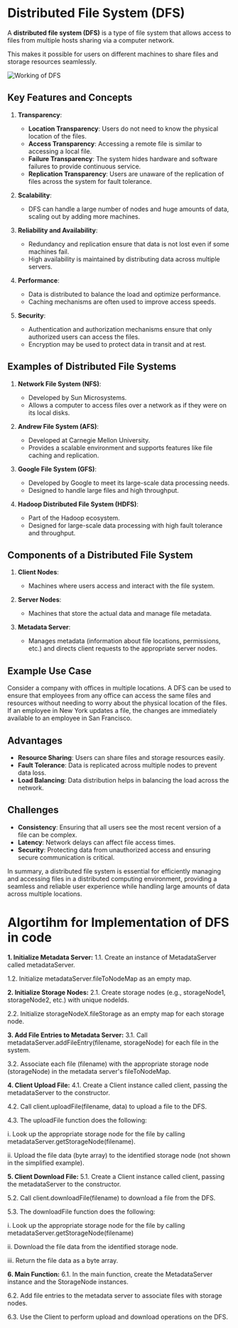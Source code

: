 # Distributed File System (DFS)

A **distributed file system (DFS)** is a type of file system that allows access to files from multiple hosts sharing via a computer network.

This makes it possible for users on different machines to share files and storage resources seamlessly. 

![Working of DFS](https://media.geeksforgeeks.org/wp-content/uploads/20240705120347/Working-of-DFS.webp)

## Key Features and Concepts

1. **Transparency**:
   - **Location Transparency**: Users do not need to know the physical location of the files.
   - **Access Transparency**: Accessing a remote file is similar to accessing a local file.
   - **Failure Transparency**: The system hides hardware and software failures to provide continuous service.
   - **Replication Transparency**: Users are unaware of the replication of files across the system for fault tolerance.

2. **Scalability**:
   - DFS can handle a large number of nodes and huge amounts of data, scaling out by adding more machines.

3. **Reliability and Availability**:
   - Redundancy and replication ensure that data is not lost even if some machines fail.
   - High availability is maintained by distributing data across multiple servers.

4. **Performance**:
   - Data is distributed to balance the load and optimize performance.
   - Caching mechanisms are often used to improve access speeds.

5. **Security**:
   - Authentication and authorization mechanisms ensure that only authorized users can access the files.
   - Encryption may be used to protect data in transit and at rest.

## Examples of Distributed File Systems

1. **Network File System (NFS)**:
   - Developed by Sun Microsystems.
   - Allows a computer to access files over a network as if they were on its local disks.

2. **Andrew File System (AFS)**:
   - Developed at Carnegie Mellon University.
   - Provides a scalable environment and supports features like file caching and replication.

3. **Google File System (GFS)**:
   - Developed by Google to meet its large-scale data processing needs.
   - Designed to handle large files and high throughput.

4. **Hadoop Distributed File System (HDFS)**:
   - Part of the Hadoop ecosystem.
   - Designed for large-scale data processing with high fault tolerance and throughput.

## Components of a Distributed File System

1. **Client Nodes**:
   - Machines where users access and interact with the file system.

2. **Server Nodes**:
   - Machines that store the actual data and manage file metadata.

3. **Metadata Server**:
   - Manages metadata (information about file locations, permissions, etc.) and directs client requests to the appropriate server nodes.

## Example Use Case

Consider a company with offices in multiple locations. A DFS can be used to ensure that employees from any office can access the same files and resources without needing to worry about the physical location of the files. If an employee in New York updates a file, the changes are immediately available to an employee in San Francisco.

## Advantages

- **Resource Sharing**: Users can share files and storage resources easily.
- **Fault Tolerance**: Data is replicated across multiple nodes to prevent data loss.
- **Load Balancing**: Data distribution helps in balancing the load across the network.

## Challenges

- **Consistency**: Ensuring that all users see the most recent version of a file can be complex.
- **Latency**: Network delays can affect file access times.
- **Security**: Protecting data from unauthorized access and ensuring secure communication is critical.

In summary, a distributed file system is essential for efficiently managing and accessing files in a distributed computing environment, providing a seamless and reliable user experience while handling large amounts of data across multiple locations.


# Algortihm for Implementation of DFS in code


**1. Initialize Metadata Server:**
1.1. Create an instance of MetadataServer called
metadataServer.

1.2. Initialize metadataServer.fileToNodeMap as an empty map.

**2. Initialize Storage Nodes:**
2.1. Create storage nodes (e.g., storageNode1, storageNode2, etc.) with unique nodeIds.

2.2. Initialize storageNodeX.fileStorage as an empty map for each storage node.


**3. Add File Entries to Metadata Server:**
3.1. Call metadataServer.addFileEntry(filename, storageNode) for each file in the system.

3.2. Associate each file (filename) with the appropriate storage node (storageNode) in the metadata server's fileToNodeMap.

**4. Client Upload File:**
4.1. Create a Client instance called client, passing the metadataServer to the constructor. 

4.2. Call client.uploadFile(filename, data) to upload a file to the DFS.

4.3. The uploadFile function does the following: 

i. Look up the appropriate storage node for the file by calling metadataServer.getStorageNode(filename).  

ii. Upload the file data (byte array) to the identified storage node (not shown in the simplified example).

**5. Client Download File:**
5.1. Create a Client instance called client, passing the metadataServer to the constructor.  

5.2. Call client.downloadFile(filename) to download a file from the DFS.

5.3. The downloadFile function does the following:

i. Look up the appropriate storage node for the file by calling metadataServer.getStorageNode(filename)

ii. Download the file data from the identified storage node.

iii. Return the file data as a byte array.

**6. Main Function:**
6.1. In the main function, create the MetadataServer instance and the StorageNode instances.

6.2. Add file entries to the metadata server to associate files with storage nodes.

6.3. Use the Client to perform upload and download operations on the DFS.





